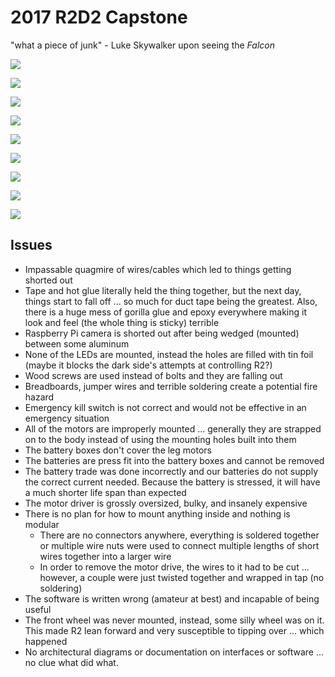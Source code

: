 # 2017 R2D2 Capstone

"what a piece of junk" - Luke Skywalker upon seeing the *Falcon*

![](IMG_2331.JPG)

![](IMG_2332.JPG)

![](IMG_2333.JPG)

![](IMG_2334.JPG)

![](IMG_2335.JPG)

![](IMG_2336.JPG)

![](IMG_2337.JPG)

![](IMG_2338.JPG)

![](IMG_2339.JPG)


## Issues

- Impassable quagmire of wires/cables which led to things getting shorted out
- Tape and hot glue literally held the thing together, but the next day, things start to
fall off ... so much for duct tape being the greatest. Also, there is a huge mess of gorilla glue and epoxy everywhere making it look and feel (the whole thing is sticky) terrible
- Raspberry Pi camera is shorted out after being wedged (mounted) between some aluminum
- None of the LEDs are mounted, instead the holes are filled with tin foil (maybe it blocks the dark side's attempts at controlling R2?)
- Wood screws are used instead of bolts and they are falling out
- Breadboards, jumper wires and terrible soldering create a potential fire hazard
- Emergency kill switch is not correct and would not be effective in an emergency situation
- All of the motors are improperly mounted ... generally they are strapped on to the body instead of using the mounting holes built into them
- The battery boxes don't cover the leg motors
- The batteries are press fit into the battery boxes and cannot be removed
- The battery trade was done incorrectly and our batteries do not supply the correct current needed. Because the battery is stressed, it will have a much shorter life span than expected
- The motor driver is grossly oversized, bulky, and insanely expensive
- There is no plan for how to mount anything inside and nothing is modular
    - There are no connectors anywhere, everything is soldered together or multiple wire nuts were used to connect multiple lengths of short wires together into a larger wire
    - In order to remove the motor drive, the wires to it had to be cut ... however, a couple were just twisted together and wrapped in tap (no soldering)
- The software is written wrong (amateur at best) and incapable of being useful
- The front wheel was never mounted, instead, some silly wheel was on it. This made R2 lean forward and very susceptible to tipping over ... which happened
- No architectural diagrams or documentation on interfaces or software ... no clue what did what.
